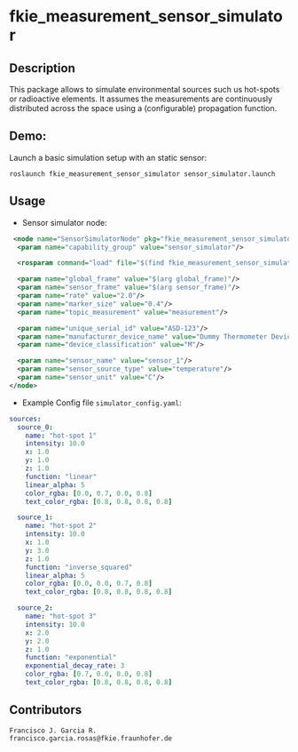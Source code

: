 # fkie_measurement_sensor_simulator

## Description

This package allows to simulate environmental sources such us hot-spots or radioactive elements. It assumes the measurements are continuously distributed across the space using a (configurable) propagation function.

## Demo:

Launch a basic simulation setup with an static sensor:

```
roslaunch fkie_measurement_sensor_simulator sensor_simulator.launch
```

## Usage

- Sensor simulator node:

``` xml
 <node name="SensorSimulatorNode" pkg="fkie_measurement_sensor_simulator" type="SensorSimulatorNode" clear_params="true">
  <param name="capability_group" value="sensor_simulator"/>

  <rosparam command="load" file="$(find fkie_measurement_sensor_simulator)/config/sensor_simulator_config.yaml" />

  <param name="global_frame" value="$(arg global_frame)"/>
  <param name="sensor_frame" value="$(arg sensor_frame)"/>
  <param name="rate" value="2.0"/>
  <param name="marker_size" value="0.4"/>
  <param name="topic_measurement" value="measurement"/>

  <param name="unique_serial_id" value="ASD-123"/>
  <param name="manufacturer_device_name" value="Dummy Thermometer Device"/>
  <param name="device_classification" value="M"/>

  <param name="sensor_name" value="sensor_1"/>
  <param name="sensor_source_type" value="temperature"/>
  <param name="sensor_unit" value="C"/>
</node>
```

- Example Config file ```simulator_config.yaml```:

``` yaml
sources:
  source_0:
    name: "hot-spot 1"
    intensity: 10.0
    x: 1.0
    y: 1.0
    z: 1.0
    function: "linear"
    linear_alpha: 5
    color_rgba: [0.0, 0.7, 0.0, 0.8] 
    text_color_rgba: [0.8, 0.8, 0.8, 0.8]

  source_1:
    name: "hot-spot 2"
    intensity: 10.0
    x: 1.0
    y: 3.0
    z: 1.0
    function: "inverse_squared"
    linear_alpha: 5
    color_rgba: [0.0, 0.0, 0.7, 0.8]
    text_color_rgba: [0.8, 0.8, 0.8, 0.8]

  source_2:
    name: "hot-spot 3"
    intensity: 10.0
    x: 2.0
    y: 2.0
    z: 1.0
    function: "exponential"
    exponential_decay_rate: 3
    color_rgba: [0.7, 0.0, 0.0, 0.8]
    text_color_rgba: [0.8, 0.8, 0.8, 0.8]
```

## Contributors

```
Francisco J. Garcia R.
francisco.garcia.rosas@fkie.fraunhofer.de
```